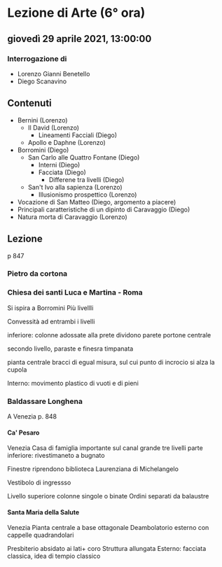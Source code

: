 # Lezione di Arte (6° ora)

## giovedì 29 aprile 2021, 13:00:00
### Interrogazione di 
* Lorenzo Gianni Benetello
* Diego Scanavino
## Contenuti
* Bernini (Lorenzo)
	* Il David (Lorenzo)
		* Lineamenti Facciali (Diego)
	* Apollo e Daphne (Lorenzo)
* Borromini (Diego)
	* San Carlo alle Quattro Fontane (Diego)
		* Interni (Diego)
		* Facciata (Diego)
			* Differene tra livelli (Diego)
	* San't Ivo alla sapienza (Lorenzo)
		* Illusionismo prospettico (Lorenzo)
* Vocazione di San Matteo (Diego, argomento a piacere)
* Principali caratteristiche di un dipinto di Caravaggio (Diego)
* Natura morta di Caravaggio (Lorenzo)
## Lezione
p 847
### Pietro da cortona

### Chiesa dei santi Luca e Martina - Roma
Si ispira a Borromini
Più livellli

Convessità ad entrambi i livelli

inferiore: colonne adossate alla prete dividono parete
portone centrale

secondo livello, paraste e finesra timpanata


pianta centrale bracci di egual misura, sul cui punto di incrocio si alza la cupola

Interno: movimento plastico di vuoti e di pieni

### Baldassare Longhena
A Venezia 
p. 848

#### Ca' Pesaro
Venezia
Casa di famiglia importante sul canal grande
tre livelli
parte inferiore: rivestimaneto a bugnato

Finestre riprendono biblioteca Laurenziana di Michelangelo

Vestibolo di ingressso

Livello superiore colonne singole o binate
Ordini separati da balaustre

#### Santa Maria della Salute
Venezia
Pianta centrale a base ottagonale
Deambolatorio esterno con cappelle quadrandolari 

Presbiterio absidato ai lati+ coro
 Struttura allungata
Esterno: facciata classica, idea di tempio classico

<!--stackedit_data:
eyJoaXN0b3J5IjpbODY3MzU1Njg0LDExMTE1MzAyNzldfQ==
-->